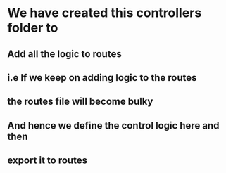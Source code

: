 # We have created this controllers folder to

## Add all the logic to routes

## i.e If we keep on adding logic to the routes

## the routes file will become bulky

## And hence we define the control logic here and then

## export it to routes
